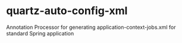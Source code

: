 # quartz-auto-config-xml
Annotation Processor for generating application-context-jobs.xml for standard Spring application
